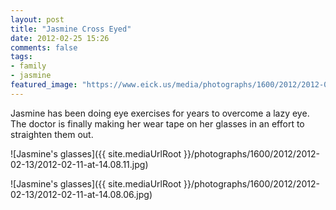 ```yaml
---
layout: post
title: "Jasmine Cross Eyed"
date: 2012-02-25 15:26
comments: false
tags: 
- family
- jasmine
featured_image: "https://www.eick.us/media/photographs/1600/2012/2012-02-13/2012-02-11-at-14.08.11.jpg"
---
```

Jasmine has been doing eye exercises for years to overcome a lazy eye.  The doctor is finally making her wear tape on her glasses in an effort to straighten them out.



![Jasmine's glasses]({{ site.mediaUrlRoot }}/photographs/1600/2012/2012-02-13/2012-02-11-at-14.08.11.jpg)




![Jasmine's glasses]({{ site.mediaUrlRoot }}/photographs/1600/2012/2012-02-13/2012-02-11-at-14.08.06.jpg)
